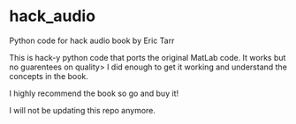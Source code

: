 # hack_audio
Python code for hack audio book by Eric Tarr

This is hack-y python code that ports the original MatLab code. It works but no guarentees on quality> I did enough to get it working and understand the concepts in the book.

I highly recommend the book so go and buy it!

I will not be updating this repo anymore. 
